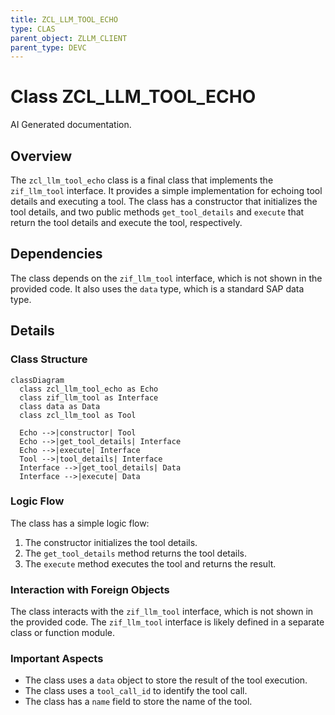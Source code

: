 ```yaml
---
title: ZCL_LLM_TOOL_ECHO
type: CLAS
parent_object: ZLLM_CLIENT
parent_type: DEVC
---
```


# Class ZCL_LLM_TOOL_ECHO

AI Generated documentation.

## Overview

The `zcl_llm_tool_echo` class is a final class that implements the `zif_llm_tool` interface. It provides a simple implementation for echoing tool details and executing a tool. The class has a constructor that initializes the tool details, and two public methods `get_tool_details` and `execute` that return the tool details and execute the tool, respectively.

## Dependencies

The class depends on the `zif_llm_tool` interface, which is not shown in the provided code. It also uses the `data` type, which is a standard SAP data type.

## Details

### Class Structure

```mermaid
classDiagram
  class zcl_llm_tool_echo as Echo
  class zif_llm_tool as Interface
  class data as Data
  class zcl_llm_tool as Tool

  Echo -->|constructor| Tool
  Echo -->|get_tool_details| Interface
  Echo -->|execute| Interface
  Tool -->|tool_details| Interface
  Interface -->|get_tool_details| Data
  Interface -->|execute| Data
```

### Logic Flow

The class has a simple logic flow:

1. The constructor initializes the tool details.
2. The `get_tool_details` method returns the tool details.
3. The `execute` method executes the tool and returns the result.

### Interaction with Foreign Objects

The class interacts with the `zif_llm_tool` interface, which is not shown in the provided code. The `zif_llm_tool` interface is likely defined in a separate class or function module.

### Important Aspects

* The class uses a `data` object to store the result of the tool execution.
* The class uses a `tool_call_id` to identify the tool call.
* The class has a `name` field to store the name of the tool.
